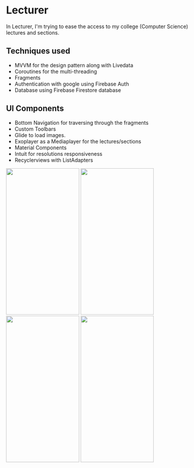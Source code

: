 # Lecturer
In Lecturer, I'm trying to ease the access to my college (Computer Science) lectures and sections.

<h2>Techniques used</h2>
<ul>
 <li>MVVM for the design pattern along with Livedata</li>
 <li>Coroutines for the multi-threading</li>
 <li>Fragments</li>
 <li>Authentication with google using Firebase Auth</li>
 <li>Database using Firebase Firestore database</li>
</ul>
 
 
 <h2>UI Components</h2>
 <ul>
 <li>Bottom Navigation for traversing through the fragments</li>
 <li>Custom Toolbars</li>
 <li>Glide to load images.</li>
 <li>Exoplayer as a Mediaplayer for the lectures/sections</li>
 <li>Material Components</li>
 <li>Intuit for resolutions responsiveness</li>
 <li>Recyclerviews with ListAdapters</li>
</ul>
 
 <p float="left">
<img style="display:" src="https://user-images.githubusercontent.com/84887514/148654550-5858f46c-52f6-4f87-b0d1-e7180d409d33.png" width="200" height="400"/>
<img src="https://user-images.githubusercontent.com/84887514/148654698-08c91599-1d17-42e5-8cdd-8a6b2ca8f47d.png" width="200" height="400"/>
 <img src="https://user-images.githubusercontent.com/84887514/148654789-20f555f6-80e3-4117-8f90-3f22d1d0c67c.png" width="200" height="400"/>
 <img src="https://user-images.githubusercontent.com/84887514/148654817-c17670ea-02c5-432b-8d15-727fdb0a80f5.png" width="200" height="400"/>
 </p>


 




 
 
 
